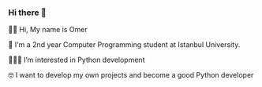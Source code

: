 ### Hi there 👋

👋🏻 Hi, My name is Omer

🏫 I'm a 2nd year Computer Programming student at Istanbul University.

👨🏼‍💻 I’m interested in Python development

🤓 I want to develop my own projects and become a good Python developer
<!--
**omercermik/omercermik** is a ✨ _special_ ✨ repository because its `README.md` (this file) appears on your GitHub profile.

Here are some ideas to get you started:

- 🔭 I’m currently working on ...
- 🌱 I’m currently learning ...
- 👯 I’m looking to collaborate on ...
- 🤔 I’m looking for help with ...
- 💬 Ask me about ...
- 📫 How to reach me: ...
- 😄 Pronouns: ...
- ⚡ Fun fact: ...
-->
